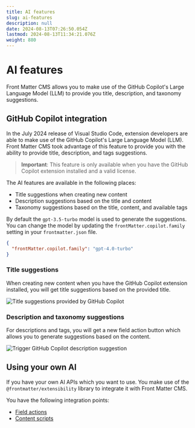 ```yaml
---
title: AI features
slug: ai-features
description: null
date: 2024-08-13T07:26:50.054Z
lastmod: 2024-08-13T11:34:21.076Z
weight: 880
---
```


# AI features

Front Matter CMS allows you to make use of the GitHub Copilot's Large Language Model (LLM) to provide
you title, description, and taxonomy suggestions.

## GitHub Copilot integration

In the July 2024 release of Visual Studio Code, extension developers are able to make use of the GitHub
Copilot's Large Language Model (LLM). Front Matter CMS took advantage of this feature to provide you
with the ability to provide title, description, and tags suggestions.

> **Important**: This feature is only available when you have the GitHub Copilot extension installed
> and a valid license.

The AI features are available in the following places:

- Title suggestions when creating new content
- Description suggestions based on the title and content
- Taxonomy suggestions based on the title, content, and available tags

By default the `gpt-3.5-turbo` model is used to generate the suggestions. You can change the model
by updating the `frontMatter.copilot.family` setting in your `frontmatter.json` file.

```json {{ "title": "Change GitHub Copilot's AI model" }}
{
  "frontMatter.copilot.family": "gpt-4.0-turbo"
}
```

### Title suggestions

When creating new content when you have the GitHub Copilot extension installed, you will get title
suggestions based on the provided title.

![Title suggestions provided by GitHub Copilot](/releases/v10.3.0/github-copilot-title-suggestions.webp)

### Description and taxonomy suggestions

For descriptions and tags, you will get a new field action button which allows you to generate suggestions
based on the content.

![Trigger GitHub Copilot description suggestion](/releases/v10.3.0/github-copilot-description-suggestion.webp)

## Using your own AI

If you have your own AI APIs which you want to use. You make use of the `@frontmatter/extensibility`
library to integrate it with Front Matter CMS.

You have the following integration points:

- [Field actions](/docs/content-creation/field-actions)
- [Content scripts](/docs/custom-actions/content-scripts)

